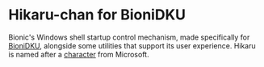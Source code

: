 # Hikaru-chan for BioniDKU
Bionic's Windows shell startup control mechanism, made specifically for [BioniDKU](https://github.com/Bionic-OSE/BioniDKU), alongside some utilities that support its user experience. 
Hikaru is named after a [character](https://en.wikipedia.org/wiki/Hikaru_Aizawa) from Microsoft.
